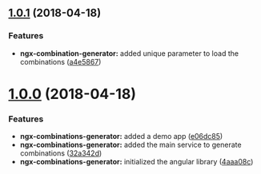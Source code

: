 <a name="1.0.1"></a>
## [1.0.1](https://github.com/anthonynahas/combination-generator/compare/v1.0.0...v1.0.1) (2018-04-18)


### Features

* **ngx-combination-generator:** added unique parameter to load the combinations ([a4e5867](https://github.com/anthonynahas/combination-generator/commit/a4e5867))



<a name="1.0.0"></a>
# [1.0.0](https://github.com/anthonynahas/combination-generator/compare/4aaa08c...v1.0.0) (2018-04-18)


### Features

* **ngx-combinations-generator:** added a demo app ([e06dc85](https://github.com/anthonynahas/combination-generator/commit/e06dc85))
* **ngx-combinations-generator:** added the main service to generate combinations ([32a342d](https://github.com/anthonynahas/combination-generator/commit/32a342d))
* **ngx-combinations-generator:** initialized the angular library ([4aaa08c](https://github.com/anthonynahas/combination-generator/commit/4aaa08c))



